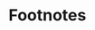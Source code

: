 # Footnotes
[^1]: Henceforth I will refer to Unix/Unix-like systems, collectively, as &#42;nix systems.
[^2]: Source: [email from 1987](https://groups.google.com/forum/#!original/comp.unix.questions/iNjWwkyroR8/yedr9yDWSuQJ)
[^3]: Source: [Chet Ramey's Scribd document](http://www.scribd.com/doc/40556434/2010-10-31-Chet-Ramey-Early-Bash-Dates)
[^4]: Source: [Bash Webpage](https://www.gnu.org/software/bash/)
[^5]: Source: [Server Fault](http://serverfault.com/a/52050/298691)
[^6]: The for loop I got from the answers to [this question](http://unix.stackexchange.com/q/239881/27613) at Unix & Linux SE
[^7]: Which are started with <kbd>Ctrl</kbd>+<kbd>Alt</kbd>+<kbd>Fn</kbd> with n ranging from 1 to 6. For example, to launch tty1 run <kbd>Ctrl</kbd>+<kbd>Alt</kbd>+<kbd>F1</kbd>, while to launch tty2 run <kbd>Ctrl</kbd>+<kbd>Alt</kbd>+<kbd>F2</kbd> and so forth.
[^8]: Its general topic is programming, so it is suitable for shell script-related questions. I have asked two questions there relating to shell script, as of 26 November 2015, both were resolved within an hour.
[^9]: As of 26 November 2015 I have asked 16 questions relating to shell scripts there and 15 have been answered. Each of those that have been answered were resolved (that is, given an answer that solved whatever problem I had) within a day of me asking them.
